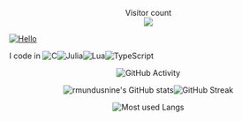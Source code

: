 <div align="left" markdown="2">

<p align="center"> 
  Visitor count<br>
  <img src="https://profile-counter.glitch.me/mundusnine/count.svg" />
</p>

[![Hello](https://img.shields.io/static/v1?label=&message=Hi+there!&color=e2e9ec)](https://github.com/mundusnine)
  
 I code in ![C](https://img.shields.io/badge/c-%2300599C.svg?style=for-the-badge&logo=c&logoColor=white)![Julia](https://img.shields.io/badge/-Haxe-%23007ACC?style=for-the-badge&logo=haxe&logoColor=#EA8220)![Lua](https://img.shields.io/badge/lua-%232C2D72.svg?style=for-the-badge&logo=lua&logoColor=white)![TypeScript](https://img.shields.io/badge/typescript-%23007ACC.svg?style=for-the-badge&logo=typescript&logoColor=white)
<!---
<img src="https://img.shields.io/static/v1?label=&message=Hi+there!&color=e5289e" width="120" style="background-color:A7EA34;" >
-->

<div align="center" markdown="1">


![GitHub Activity](https://activity-graph.herokuapp.com/graph?username=mundusnine&hide_border=true&area=true&area_color=e5289e&border_color=e5289e&line=ef8539&title_color=e2e9ec&icon_color=ef8539&bg_color=2b213a&radius=4&text_color=e5289e&color=AFFF00&point=e5289e&count_private=true&include_all_commits=true&card_width=446&show_icons=true&hide_border=false&disable_animations=false&locale=en)

![rmundusnine's GitHub stats](https://vercel-final-liard.vercel.app/api?username=mundusnine&hide_title=true&title_color=e2e9ec&icon_color=ef8539&bg_color=2b213a&show_icons=true&text_color=e5289e&border_color=e5289e&count_private=true&include_all_commits=true&card_width=446&show_icons=true&hide_border=false&disable_animations=false&locale=en)![GitHub Streak](https://github-readme-streak-stats.herokuapp.com?user=mundusnine&theme=synthwave&hide_border=false&=dracula&fire=e5289e&border=e5289e&sideLabels=e5289e&locale=en)    
   

![Most used Langs](https://vercel-final-liard.vercel.app/api/top-langs/?username=mundusnine&theme=synthwave&layout=compact&count_private=true&langs_count=20&card_width=446&icon_color=ef8539&hide_border=false&border_color=e5289e&disable_animations=false&locale=en)  
</div>
